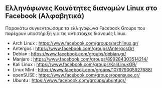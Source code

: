 Ελληνόφωνες Κοινότητες διανομών Linux στο Facebook (Αλφαβητικά)
---

Παρακάτω συγκεντρώσαμε τα ελληνόφωνα Facebook Groups που παρέχουν υποστήριξη για τις αντίστοιχες διανομές Linux.  

- Arch Linux : https://www.facebook.com/groups/archlinux.gr/
- Antergos : https://www.facebook.com/groups/AntergosGr/
- Debian : https://www.facebook.com/groups/debian.gr/
- Manjaro : https://www.facebook.com/groups/899284303514214/
- Kali Linux : https://www.facebook.com/groups/KaliLinuxGR/
- Linux Mint : https://www.facebook.com/groups/107979005927688/
- openSUSE : https://www.facebook.com/groups/opensuse.gr/
- Ubuntu : https://www.facebook.com/groups/ubuntugr/
